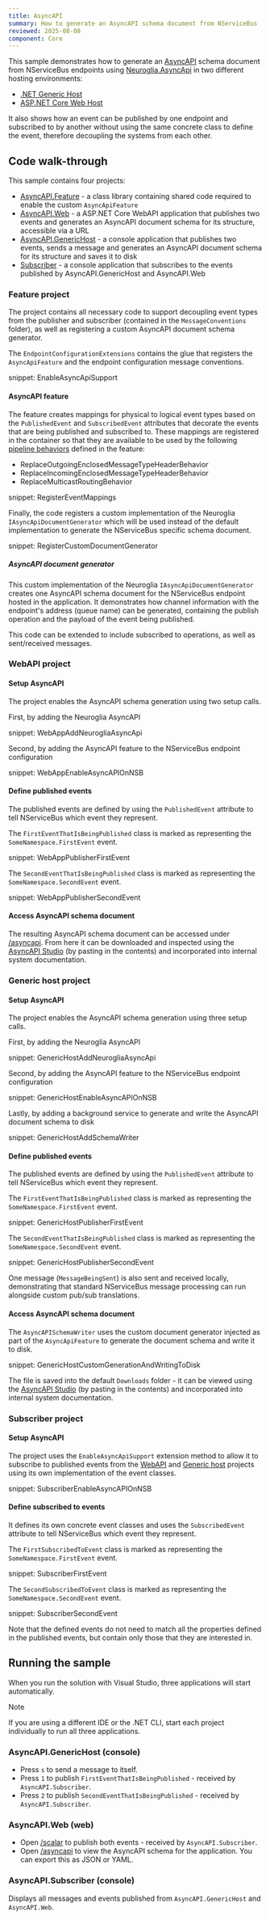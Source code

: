 ```yaml
---
title: AsyncAPI
summary: How to generate an AsyncAPI schema document from NServiceBus
reviewed: 2025-08-08
component: Core
---
```


This sample demonstrates how to generate an [AsyncAPI](https://www.asyncapi.com/en) schema document from NServiceBus endpoints using [Neuroglia.AsyncApi](https://github.com/asyncapi/net-sdk) in two different hosting environments:

- [.NET Generic Host](https://learn.microsoft.com/en-us/dotnet/core/extensions/generic-host)
- [ASP.NET Core Web Host](https://learn.microsoft.com/en-us/aspnet/core/fundamentals/host/web-host)

It also shows how an event can be published by one endpoint and subscribed to by another without using the same concrete class to define the event, therefore decoupling the systems from each other.

## Code walk-through

This sample contains four projects:

- [AsyncAPI.Feature](#code-walk-through-feature-project) - a class library containing shared code required to enable the custom `AsyncApiFeature`
- [AsyncAPI.Web](#code-walk-through-webapi-project) - a ASP.NET Core WebAPI application that publishes two events and generates an AsyncAPI document schema for its structure, accessible via a URL
- [AsyncAPI.GenericHost](#code-walk-through-generic-host-project) - a console application that publishes two events, sends a message and generates an AsyncAPI document schema for its structure and saves it to disk
- [Subscriber](#code-walk-through-subscriber-project) - a console application that subscribes to the events published by AsyncAPI.GenericHost and AsyncAPI.Web

### Feature project

The project contains all necessary code to support decoupling event types from the publisher and subscriber (contained in the `MessageConventions` folder), as well as registering a custom AsyncAPI document schema generator.

The `EndpointConfigurationExtensions` contains the glue that registers the `AsyncApiFeature` and the endpoint configuration message conventions.

snippet: EnableAsyncApiSupport

#### AsyncAPI feature

The feature creates mappings for physical to logical event types based on the `PublishedEvent` and `SubscribedEvent` attributes that decorate the events that are being published and subscribed to. These mappings are registered in the container so that they are available to be used by the following [pipeline behaviors](/nservicebus/pipeline/manipulate-with-behaviors.md) defined in the feature:

- ReplaceOutgoingEnclosedMessageTypeHeaderBehavior
- ReplaceIncomingEnclosedMessageTypeHeaderBehavior
- ReplaceMulticastRoutingBehavior

snippet: RegisterEventMappings

Finally, the code registers a custom implementation of the Neuroglia `IAsyncApiDocumentGenerator` which will be used instead of the default implementation to generate the NServiceBus specific schema document.

snippet: RegisterCustomDocumentGenerator

##### AsyncAPI document generator

This custom implementation of the Neuroglia `IAsyncApiDocumentGenerator` creates one AsyncAPI schema document for the NServiceBus endpoint hosted in the application. It demonstrates how channel information with the endpoint's address (queue name) can be generated, containing the publish operation and the payload of the event being published.

This code can be extended to include subscribed to operations, as well as sent/received messages.

### WebAPI project

#### Setup AsyncAPI

The project enables the AsyncAPI schema generation using two setup calls.

First, by adding the Neuroglia AsyncAPI

snippet: WebAppAddNeurogliaAsyncApi

Second, by adding the AsyncAPI feature to the NServiceBus endpoint configuration

snippet: WebAppEnableAsyncAPIOnNSB

#### Define published events

The published events are defined by using the `PublishedEvent` attribute to tell NServiceBus which event they represent.

The `FirstEventThatIsBeingPublished` class is marked as representing the `SomeNamespace.FirstEvent` event.

snippet: WebAppPublisherFirstEvent

The `SecondEventThatIsBeingPublished` class is marked as representing the `SomeNamespace.SecondEvent` event.

snippet: WebAppPublisherSecondEvent

#### Access AsyncAPI schema document

The resulting AsyncAPI schema document can be accessed under [/asyncapi](https://localhost:7198/asyncapi). From here it can be downloaded and inspected using the [AsyncAPI Studio](https://studio.asyncapi.com/) (by pasting in the contents) and incorporated into internal system documentation.

### Generic host project

#### Setup AsyncAPI

The project enables the AsyncAPI schema generation using three setup calls.

First, by adding the Neuroglia AsyncAPI

snippet: GenericHostAddNeurogliaAsyncApi

Second, by adding the AsyncAPI feature to the NServiceBus endpoint configuration

snippet: GenericHostEnableAsyncAPIOnNSB

Lastly, by adding a background service to generate and write the AsyncAPI document schema to disk

snippet: GenericHostAddSchemaWriter

#### Define published events

The published events are defined by using the `PublishedEvent` attribute to tell NServiceBus which event they represent.

The `FirstEventThatIsBeingPublished` class is marked as representing the `SomeNamespace.FirstEvent` event.

snippet: GenericHostPublisherFirstEvent

The `SecondEventThatIsBeingPublished` class is marked as representing the `SomeNamespace.SecondEvent` event.

snippet: GenericHostPublisherSecondEvent

One message (`MessageBeingSent`) is also sent and received locally, demonstrating that standard NServiceBus message processing can run alongside custom pub/sub translations.

#### Access AsyncAPI schema document

The `AsyncAPISchemaWriter` uses the custom document generator injected as part of the `AsyncApiFeature` to generate the document schema and write it to disk.

snippet: GenericHostCustomGenerationAndWritingToDisk

The file is saved into the default `Downloads` folder - it can be viewed using the [AsyncAPI Studio](https://studio.asyncapi.com/) (by pasting in the contents) and incorporated into internal system documentation.

### Subscriber project

#### Setup AsyncAPI

The project uses the `EnableAsyncApiSupport` extension method to allow it to subscribe to published events from the [WebAPI](#code-walk-through-webapi-project) and [Generic host](#code-walk-through-generic-host-project) projects using its own implementation of the event classes.

snippet: SubscriberEnableAsyncAPIOnNSB

#### Define subscribed to events

It defines its own concrete event classes and uses the `SubscribedEvent` attribute to tell NServiceBus which event they represent.

The `FirstSubscribedToEvent` class is marked as representing the `SomeNamespace.FirstEvent` event.

snippet: SubscriberFirstEvent

The `SecondSubscribedToEvent` class is marked as representing the `SomeNamespace.SecondEvent` event.

snippet: SubscriberSecondEvent

Note that the defined events do not need to match all the properties defined in the published events, but contain only those that they are interested in.

## Running the sample

When you run the solution with Visual Studio, three applications will start automatically.

> [!NOTE]
> If you are using a different IDE or the .NET CLI, start each project individually to run all three applications.

### AsyncAPI.GenericHost (console)

- Press `s` to send a message to itself.
- Press `1` to publish `FirstEventThatIsBeingPublished` - received by `AsyncAPI.Subscriber`.
- Press `2` to publish `SecondEventThatIsBeingPublished` - received by `AsyncAPI.Subscriber`.

### AsyncAPI.Web (web)

- Open [/scalar](https://localhost:7198/scalar) to publish both events - received by `AsyncAPI.Subscriber`.
- Open [/asyncapi](https://localhost:7198/asyncapi) to view the AsyncAPI schema for the application. You can export this as JSON or YAML.

### AsyncAPI.Subscriber (console)

Displays all messages and events published from `AsyncAPI.GenericHost` and `AsyncAPI.Web`.
